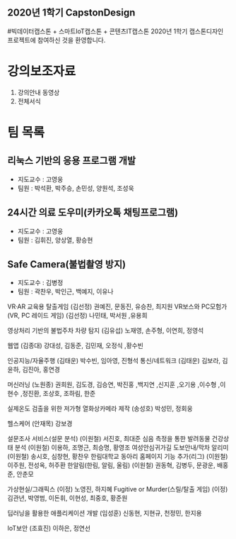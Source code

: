 ## 2020년 1학기 CapstonDesign

#빅데이터캡스톤 + 스마트IoT캡스톤 + 콘텐츠IT캡스톤
2020년 1학기 캡스톤디자인 프로젝트에 참여하신 것을 환영합니다.

# 강의보조자료
1. 강의안내 동영상
3. 전체서식

# 팀 목록
## 리눅스 기반의 응용 프로그램 개발 
  * 지도교수 : 고영웅  
  * 팀원 : 박석환, 박주승, 손민성, 양원석, 조성욱  
## 24시간 의료 도우미(카카오톡 채팅프로그램) 
  * 지도교수 : 고영웅  
  * 팀원 : 김휘진, 양상열, 황승현  
## Safe Camera(불법촬영 방지) 
  * 지도교수 : 김병정  
  * 팀원 : 곽찬우, 박인근, 백예지, 이유나  
  

VR·AR 교육용 탈출게임 (김선정) 권예진, 문동진, 유승찬, 최지원
VR보스와 PC모험가(VR, PC 레이드 게임) (김선정) 나민태, 박서원 ,유용희

영상처리 기반의 불법주차 차량 탐지 (김유섭) 노재영, 손주형, 이연희, 정영석

웹앱 (김종대) 강대성, 김동준, 김민재, 오정식 ,황수빈

인공지능/자율주행 (김태운) 박수빈, 임아영, 진형석 
통신/네트워크 (김태운) 김보라, 김윤하, 김진아, 홍연경

머신러닝 (노원종) 권희원, 김도경, 김승연, 박진홍 ,백지연 ,신지훈 ,오기용 ,이수형 ,이현수 ,정진환, 조상호, 조하림, 한준

실제온도 검출을 위한 저가형 열화상카메라 제작 (송성호) 박성민, 정회웅

헬스케어 (안재목) 강보경

설문조사 서비스(설문 분석) (이원철) 서진호, 최대준 
심음 측정을 통한 발려동물 건강상태 분석 (이원철) 이용하, 조명근, 최승명, 황영조 
여성안심귀가길 도보안내/막차 알리미 (이원철) 송시호, 심창현, 황찬우
한림대학교 동아리 홈페이지 기능 추가(리그) (이원철) 이주원, 전성옥, 허주환
한알림(한림, 알림, 울림) (이원철) 권동혁, 김병두, 문광운, 배홍준, 안춘모

가상현실/그래픽스 (이정) 노영진, 하지혜 
Fugitive or Murder(스릴/탈출 게임) (이정) 김관년, 박영범, 이돈휘, 이현성, 최중호, 황준원

딥러닝을 활용한 애플리케이션 개발 (임성훈) 신동현, 지현규, 천정민, 한지용

IoT보안 (조효진) 이하은, 정연선


